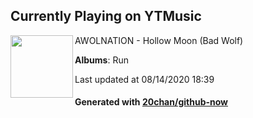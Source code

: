 ## Currently Playing on YTMusic

[<img align="left" width="100" src="https://lh3.googleusercontent.com/RLSYx1_XbbORnr1EKt8PxOureAZkOjukB1EHmElHA5Ac1vNX9GnmWXSIq650uOIXQaSLDBlINJPeM8MAgg">](https://music.youtube.com/channel/UC5pM41KCkRVXpGjjvvpVfhw)

AWOLNATION - Hollow Moon (Bad Wolf)

**Albums**: Run

Last updated at 08/14/2020 18:39

#### Generated with [20chan/github-now](https://github.com/20chan/github-now)


<!--
**20chan/20chan** is a ✨ _special_ ✨ repository because its `README.md` (this file) appears on your GitHub profile.

Here are some ideas to get you started:

- 🔭 I’m currently working on ...
- 🌱 I’m currently learning ...
- 👯 I’m looking to collaborate on ...
- 🤔 I’m looking for help with ...
- 💬 Ask me about ...
- 📫 How to reach me: ...
- 😄 Pronouns: ...
- ⚡ Fun fact: ...
-->
